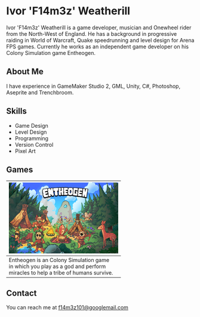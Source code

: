 # Ivor 'F14m3z' Weatherill
Ivor 'F14m3z' Weatherill is a game developer, musician and Onewheel rider from the North-West of England. He has a background in progressive raiding in World of Warcraft, Quake speedrunning and level design for Arena FPS games. Currently he works as an independent game developer on his Colony Simulation game Entheogen.

## About Me
I have experience in GameMaker Studio 2, GML, Unity, C#, Photoshop, Aseprite and Trenchbroom.

## Skills
- Game Design
- Level Design
- Programming
- Version Control
- Pixel Art

## Games

|[![Alt text for broken image link](images/Entheogen_KeyArt_Tiny.png)](ENTHEOGEN.md)|
|-|
|Entheogen is an Colony Simulation game<br/>in which you play as a god and perform<br/>miracles to help a tribe of humans survive.|

## Contact
You can reach me at f14m3z101@googlemail.com
